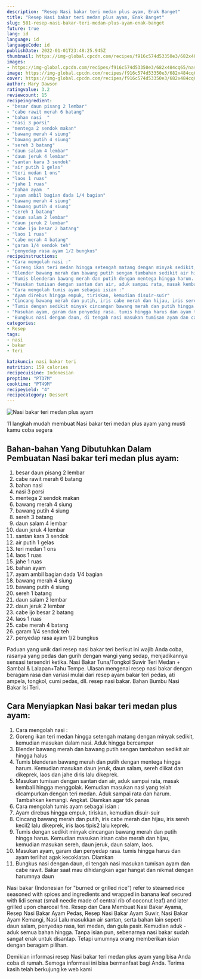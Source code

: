```yaml
---
description: "Resep Nasi bakar teri medan plus ayam, Enak Banget"
title: "Resep Nasi bakar teri medan plus ayam, Enak Banget"
slug: 581-resep-nasi-bakar-teri-medan-plus-ayam-enak-banget
future: true
lang: id
language: id
languageCode: id
publishDate: 2022-01-01T23:48:25.945Z 
thumbnail: https://img-global.cpcdn.com/recipes/f916c574d53350e3/682x484cq65/nasi-bakar-teri-medan-plus-ayam-foto-resep-utama.png
images:
- https://img-global.cpcdn.com/recipes/f916c574d53350e3/682x484cq65/nasi-bakar-teri-medan-plus-ayam-foto-resep-utama.png
image: https://img-global.cpcdn.com/recipes/f916c574d53350e3/682x484cq65/nasi-bakar-teri-medan-plus-ayam-foto-resep-utama.png
cover: https://img-global.cpcdn.com/recipes/f916c574d53350e3/682x484cq65/nasi-bakar-teri-medan-plus-ayam-foto-resep-utama.png
author: Mary Dawson
ratingvalue: 3.2
reviewcount: 15
recipeingredient:
- "besar daun pisang 2 lembar"
- "cabe rawit merah 6 batang"
- "bahan nasi  "
- "nasi 3 porsi"
- "mentega 2 sendok makan"
- "bawang merah 4 siung"
- "bawang putih 4 siung"
- "sereh 3 batang"
- "daun salam 4 lembar"
- "daun jeruk 4 lembar"
- "santan kara 3 sendok"
- "air putih 1 gelas"
- "teri medan 1 ons"
- "laos 1 ruas"
- "jahe 1 ruas"
- "bahan ayam  "
- "ayam ambil bagian dada 1/4 bagian"
- "bawang merah 4 siung"
- "bawang putih 4 siung"
- "sereh 1 batang"
- "daun salam 2 lembar"
- "daun jeruk 2 lembar"
- "cabe ijo besar 2 batang"
- "laos 1 ruas"
- "cabe merah 4 batang"
- "garam 1/4 sendok teh"
- "penyedap rasa ayam 1/2 bungkus"
recipeinstructions:
- "Cara mengolah nasi :"
- "Goreng ikan teri medan hingga setengah matang dengan minyak sedikit, kemudian masukan dalam nasi. Aduk hingga bercampur"
- "Blender bawang merah dan bawang putih sengan tambahan sedikit air hingga halus"
- "Tumis blenderan bawang merah dan putih dengan mentega hingga harum. Kemudian masukan daun jeruk, daun salam, sereh diikat dan dikeprek, laos dan jahe diris lalu dikeprek."
- "Masukan tumisan dengan santan dan air, aduk sampai rata, masak kembali hingga menggolak. Kemudian masukan nasi yang telah dicampurkan dengan teri medan. Aduk sampai rata dan harum. Tambahkan kemangi. Angkat. Diamkan agar tdk panas"
- "Cara mengolah tumis ayam sebagai isian :"
- "Ayam direbus hingga empuk, tiriskan, kemudian disuir-suir"
- "Cincang bawang merah dan putih, iris cabe merah dan hijau, iris sereh kecil2 lalu dikeprek, iris laos tipis2 lalu keprek."
- "Tumis dengan sedikit minyak cincangan bawang merah dan putih hingga harus. Kemudian masukan irisan cabe merah dan hijau, kemudian masukan sereh, daun jeruk, daun salam, laos."
- "Masukan ayam, garam dan penyedap rasa. tumis hingga harus dan ayam terlihat agak kecoklatan. Diamkan"
- "Bungkus nasi dengan daun, di tengah nasi masukan tumisan ayam dan cabe rawit. Bakar saat mau dihidangkan agar hangat dan nikmat dengan harumnya daun"
categories:
- Resep
tags:
- nasi
- bakar
- teri

katakunci: nasi bakar teri 
nutrition: 159 calories
recipecuisine: Indonesian
preptime: "PT37M"
cooktime: "PT49M"
recipeyield: "4"
recipecategory: Dessert
---
```



![Nasi bakar teri medan plus ayam](https://img-global.cpcdn.com/recipes/f916c574d53350e3/682x484cq65/nasi-bakar-teri-medan-plus-ayam-foto-resep-utama.png)

11 langkah mudah membuat  Nasi bakar teri medan plus ayam yang musti kamu coba segera

<!--inarticleads1-->

## Bahan-bahan Yang Dibutuhkan Dalam Pembuatan Nasi bakar teri medan plus ayam:

1. besar daun pisang 2 lembar
1. cabe rawit merah 6 batang
1. bahan nasi  
1. nasi 3 porsi
1. mentega 2 sendok makan
1. bawang merah 4 siung
1. bawang putih 4 siung
1. sereh 3 batang
1. daun salam 4 lembar
1. daun jeruk 4 lembar
1. santan kara 3 sendok
1. air putih 1 gelas
1. teri medan 1 ons
1. laos 1 ruas
1. jahe 1 ruas
1. bahan ayam  
1. ayam ambil bagian dada 1/4 bagian
1. bawang merah 4 siung
1. bawang putih 4 siung
1. sereh 1 batang
1. daun salam 2 lembar
1. daun jeruk 2 lembar
1. cabe ijo besar 2 batang
1. laos 1 ruas
1. cabe merah 4 batang
1. garam 1/4 sendok teh
1. penyedap rasa ayam 1/2 bungkus

Paduan yang unik dari resep nasi bakar teri berikut ini wajib Anda coba, rasanya yang pedas dan gurih dengan wangi yang sedap, menjadikannya sensasi tersendiri ketika. Nasi Bakar Tuna/Tongkol Suwir Teri Medan + Sambal &amp; Lalapan+Tahu Tempe. Ulasan mengenai resep nasi bakar dengan beragam rasa dan variasi mulai dari resep ayam bakar teri pedas, ati ampela, tongkol, cumi pedas, dll. resep nasi bakar. Bahan Bumbu Nasi Bakar Isi Teri. 

<!--inarticleads2-->

## Cara Menyiapkan Nasi bakar teri medan plus ayam:

1. Cara mengolah nasi :
1. Goreng ikan teri medan hingga setengah matang dengan minyak sedikit, kemudian masukan dalam nasi. Aduk hingga bercampur
1. Blender bawang merah dan bawang putih sengan tambahan sedikit air hingga halus
1. Tumis blenderan bawang merah dan putih dengan mentega hingga harum. Kemudian masukan daun jeruk, daun salam, sereh diikat dan dikeprek, laos dan jahe diris lalu dikeprek.
1. Masukan tumisan dengan santan dan air, aduk sampai rata, masak kembali hingga menggolak. Kemudian masukan nasi yang telah dicampurkan dengan teri medan. Aduk sampai rata dan harum. Tambahkan kemangi. Angkat. Diamkan agar tdk panas
1. Cara mengolah tumis ayam sebagai isian :
1. Ayam direbus hingga empuk, tiriskan, kemudian disuir-suir
1. Cincang bawang merah dan putih, iris cabe merah dan hijau, iris sereh kecil2 lalu dikeprek, iris laos tipis2 lalu keprek.
1. Tumis dengan sedikit minyak cincangan bawang merah dan putih hingga harus. Kemudian masukan irisan cabe merah dan hijau, kemudian masukan sereh, daun jeruk, daun salam, laos.
1. Masukan ayam, garam dan penyedap rasa. tumis hingga harus dan ayam terlihat agak kecoklatan. Diamkan
1. Bungkus nasi dengan daun, di tengah nasi masukan tumisan ayam dan cabe rawit. Bakar saat mau dihidangkan agar hangat dan nikmat dengan harumnya daun


Nasi bakar (Indonesian for &#34;burned or grilled rice&#34;) refer to steamed rice seasoned with spices and ingredients and wrapped in banana leaf secured with lidi semat (small needle made of central rib of coconut leaf) and later grilled upon charcoal fire. Resep dan Cara Membuat Nasi Bakar Ayama, Resep Nasi Bakar Ayam Pedas, Resep Nasi Bakar Ayam Suwir, Nasi Bakar Ayam Kemangi, Nasi Lalu masukkan air santan, serta bahan lain seperti daun salam, penyedap rasa, teri medan, dan gula pasir. Kemudian aduk - aduk semua bahan hingga. Tanpa isian pun, sebenarnya nasi bakar sudah sangat enak untuk disantap. Tetapi umumnya orang memberikan isian dengan beragam pilihan. 

Demikian informasi  resep Nasi bakar teri medan plus ayam   yang bisa Anda coba di rumah. Semoga informasi ini bisa bermanfaat bagi Anda. Terima kasih telah berkujung ke web kami
